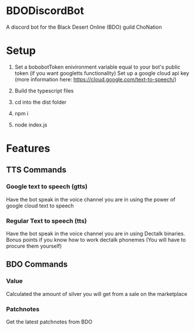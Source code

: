 # BDODiscordBot
A discord bot for the Black Desert Online (BDO) guild ChoNation

# Setup
1. Set a bobobotToken enivironment variable equal to your bot's public token
(if you want googletts functionality) Set up a google cloud api key (more information here: https://cloud.google.com/text-to-speech/)

2. Build the typescript files

3. cd into the dist folder

4. npm i

5. node index.js

# Features

## TTS Commands

### Google text to speech (gtts)
Have the bot speak in the voice channel you are in using the power of google cloud text to speech

### Regular Text to speech (tts)
Have the bot speak in the voice channel you are in using Dectalk binaries. Bonus points if you know how to work dectalk phonemes
(You will have to procure them yourself)

## BDO Commands

### Value
Calculated the amount of silver you will get from a sale on the marketplace

### Patchnotes
Get the latest patchnotes from BDO

